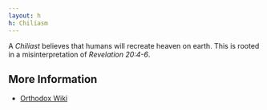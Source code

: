 ```yaml
---
layout: h
h: Chiliasm
---
```

A _Chiliast_ believes that humans will recreate heaven on earth. This is rooted in a misinterpretation of *Revelation 20:4-6*.

## More Information
- [Orthodox Wiki](https://orthodoxwiki.org/Chiliasm)
